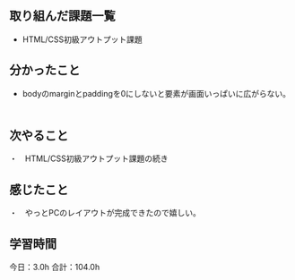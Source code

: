 ## 取り組んだ課題一覧
* HTML/CSS初級アウトプット課題
## 分かったこと
*  bodyのmarginとpaddingを0にしないと要素が画面いっぱいに広がらない。
　


## 次やること
・　HTML/CSS初級アウトプット課題の続き
## 感じたこと
・　やっとPCのレイアウトが完成できたので嬉しい。
 
## 学習時間
今日：3.0h
合計：104.0h
